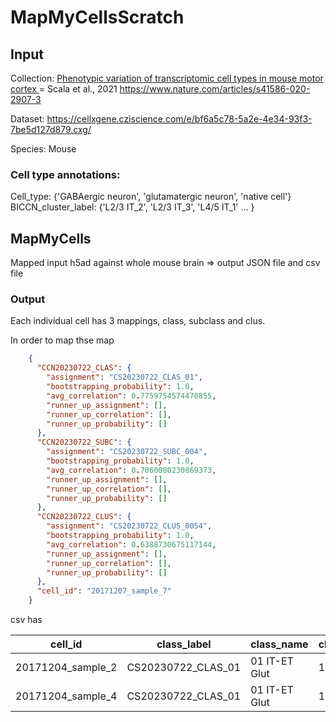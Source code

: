 # MapMyCellsScratch

## Input

Collection: [Phenotypic variation of transcriptomic cell types in mouse motor cortex
](https://cellxgene.cziscience.com/collections/20a1dadf-a3a7-4783-b311-fcff3c457763)
= Scala et al., 2021 https://www.nature.com/articles/s41586-020-2907-3

Dataset: https://cellxgene.cziscience.com/e/bf6a5c78-5a2e-4e34-93f3-7be5d127d879.cxg/

Species: Mouse 
### Cell type annotations:
 Cell_type:  {'GABAergic neuron', 'glutamatergic neuron', 'native cell'} 
 BICCN_cluster_label: {'L2/3 IT_2', 'L2/3 IT_3', 'L4/5 IT_1' ... }

## MapMyCells

Mapped input h5ad against whole mouse brain
=> output JSON file and csv file


 ### Output

Each individual cell has 3 mappings, class, subclass and clus.

In order to map thse map

```JSON
    {
      "CCN20230722_CLAS": {
        "assignment": "CS20230722_CLAS_01",
        "bootstrapping_probability": 1.0,
        "avg_correlation": 0.7759754574470855,
        "runner_up_assignment": [],
        "runner_up_correlation": [],
        "runner_up_probability": []
      },
      "CCN20230722_SUBC": {
        "assignment": "CS20230722_SUBC_004",
        "bootstrapping_probability": 1.0,
        "avg_correlation": 0.7060080230869373,
        "runner_up_assignment": [],
        "runner_up_correlation": [],
        "runner_up_probability": []
      },
      "CCN20230722_CLUS": {
        "assignment": "CS20230722_CLUS_0054",
        "bootstrapping_probability": 1.0,
        "avg_correlation": 0.6388730675117144,
        "runner_up_assignment": [],
        "runner_up_correlation": [],
        "runner_up_probability": []
      },
      "cell_id": "20171207_sample_7"
    }
```

csv has 

cell_id | class_label | class_name | class_bootstrapping_probability | subclass_label | subclass_name | subclass_bootstrapping_probability | cluster_label | cluster_name | cluster_alias | cluster_bootstrapping_probability
-- | -- | -- | -- | -- | -- | -- | -- | -- | -- | --
20171204_sample_2 | CS20230722_CLAS_01 | 01 IT-ET Glut | 1 | CS20230722_SUBC_022 | 022 L5 ET CTX Glut | 1 | CS20230722_CLUS_0364 | 0364 L5 ET CTX Glut_2 | 393 | 1 |  
20171204_sample_4 | CS20230722_CLAS_01 | 01 IT-ET Glut | 1 | CS20230722_SUBC_004 | 004 L6 IT CTX Glut | 1 | CS20230722_CLUS_0054 | 0054 L6 IT CTX Glut_5 | 110 | 1 |  



